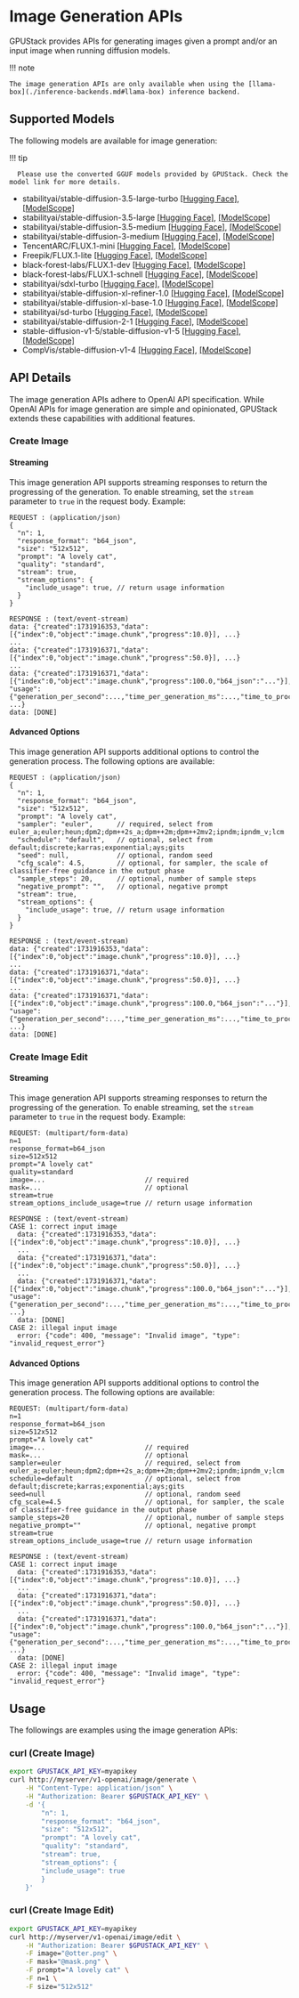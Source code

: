 # Image Generation APIs

GPUStack provides APIs for generating images given a prompt and/or an input image when running diffusion models.

!!! note

    The image generation APIs are only available when using the [llama-box](./inference-backends.md#llama-box) inference backend.

## Supported Models

The following models are available for image generation:

!!! tip

      Please use the converted GGUF models provided by GPUStack. Check the model link for more details.

- stabilityai/stable-diffusion-3.5-large-turbo [[Hugging Face]](https://huggingface.co/gpustack/stable-diffusion-v3-5-large-turbo-GGUF), [[ModelScope]](https://modelscope.cn/models/gpustack/stable-diffusion-v3-5-large-turbo-GGUF)
- stabilityai/stable-diffusion-3.5-large [[Hugging Face]](https://huggingface.co/gpustack/stable-diffusion-v3-5-large-GGUF), [[ModelScope]](https://modelscope.cn/models/gpustack/stable-diffusion-v3-5-large-GGUF)
- stabilityai/stable-diffusion-3.5-medium [[Hugging Face]](https://huggingface.co/gpustack/stable-diffusion-v3-5-medium-GGUF), [[ModelScope]](https://modelscope.cn/models/gpustack/stable-diffusion-v3-5-medium-GGUF)
- stabilityai/stable-diffusion-3-medium [[Hugging Face]](https://huggingface.co/gpustack/stable-diffusion-v3-medium-GGUF), [[ModelScope]](https://modelscope.cn/models/gpustack/stable-diffusion-v3-medium-GGUF)
- TencentARC/FLUX.1-mini [[Hugging Face]](https://huggingface.co/gpustack/FLUX.1-mini-GGUF), [[ModelScope]](https://modelscope.cn/models/gpustack/FLUX.1-mini-GGUF)
- Freepik/FLUX.1-lite [[Hugging Face]](https://huggingface.co/gpustack/FLUX.1-lite-GGUF), [[ModelScope]](https://modelscope.cn/models/gpustack/FLUX.1-lite-GGUF)
- black-forest-labs/FLUX.1-dev [[Hugging Face]](https://huggingface.co/gpustack/FLUX.1-dev-GGUF), [[ModelScope]](https://modelscope.cn/models/gpustack/FLUX.1-dev-GGUF)
- black-forest-labs/FLUX.1-schnell [[Hugging Face]](https://huggingface.co/gpustack/FLUX.1-schnell-GGUF), [[ModelScope]](https://modelscope.cn/models/gpustack/FLUX.1-schnell-GGUF)
- stabilityai/sdxl-turbo [[Hugging Face]](https://huggingface.co/gpustack/stable-diffusion-xl-1.0-turbo-GGUF), [[ModelScope]](https://modelscope.cn/models/gpustack/stable-diffusion-xl-1.0-turbo-GGUF)
- stabilityai/stable-diffusion-xl-refiner-1.0 [[Hugging Face]](https://huggingface.co/gpustack/stable-diffusion-xl-refiner-1.0-GGUF), [[ModelScope]](https://modelscope.cn/models/gpustack/stable-diffusion-xl-refiner-1.0-GGUF)
- stabilityai/stable-diffusion-xl-base-1.0 [[Hugging Face]](https://huggingface.co/gpustack/stable-diffusion-xl-base-1.0-GGUF), [[ModelScope]](https://modelscope.cn/models/gpustack/stable-diffusion-xl-base-1.0-GGUF)
- stabilityai/sd-turbo [[Hugging Face]](https://huggingface.co/gpustack/stable-diffusion-v2-1-turbo-GGUF), [[ModelScope]](https://modelscope.cn/models/gpustack/stable-diffusion-v2-1-turbo-GGUF)
- stabilityai/stable-diffusion-2-1 [[Hugging Face]](https://huggingface.co/gpustack/stable-diffusion-v2-1-GGUF), [[ModelScope]](https://modelscope.cn/models/gpustack/stable-diffusion-v2-1-GGUF)
- stable-diffusion-v1-5/stable-diffusion-v1-5 [[Hugging Face]](https://huggingface.co/gpustack/stable-diffusion-v1-5-GGUF), [[ModelScope]](https://modelscope.cn/models/gpustack/stable-diffusion-v1-5-GGUF)
- CompVis/stable-diffusion-v1-4 [[Hugging Face]](https://huggingface.co/gpustack/stable-diffusion-v1-4-GGUF), [[ModelScope]](https://modelscope.cn/models/gpustack/stable-diffusion-v1-4-GGUF)

## API Details

The image generation APIs adhere to OpenAI API specification. While OpenAI APIs for image generation are simple and opinionated, GPUStack extends these capabilities with additional features.

### Create Image

#### Streaming

This image generation API supports streaming responses to return the progressing of the generation. To enable streaming, set the `stream` parameter to `true` in the request body. Example:

```
REQUEST : (application/json)
{
  "n": 1,
  "response_format": "b64_json",
  "size": "512x512",
  "prompt": "A lovely cat",
  "quality": "standard",
  "stream": true,
  "stream_options": {
    "include_usage": true, // return usage information
  }
}

RESPONSE : (text/event-stream)
data: {"created":1731916353,"data":[{"index":0,"object":"image.chunk","progress":10.0}], ...}
...
data: {"created":1731916371,"data":[{"index":0,"object":"image.chunk","progress":50.0}], ...}
...
data: {"created":1731916371,"data":[{"index":0,"object":"image.chunk","progress":100.0,"b64_json":"..."}], "usage":{"generation_per_second":...,"time_per_generation_ms":...,"time_to_process_ms":...}, ...}
data: [DONE]
```

#### Advanced Options

This image generation API supports additional options to control the generation process. The following options are available:

```
REQUEST : (application/json)
{
  "n": 1,
  "response_format": "b64_json",
  "size": "512x512",
  "prompt": "A lovely cat",
  "sampler": "euler",      // required, select from euler_a;euler;heun;dpm2;dpm++2s_a;dpm++2m;dpm++2mv2;ipndm;ipndm_v;lcm
  "schedule": "default",   // optional, select from default;discrete;karras;exponential;ays;gits
  "seed": null,            // optional, random seed
  "cfg_scale": 4.5,        // optional, for sampler, the scale of classifier-free guidance in the output phase
  "sample_steps": 20,      // optional, number of sample steps
  "negative_prompt": "",   // optional, negative prompt
  "stream": true,
  "stream_options": {
    "include_usage": true, // return usage information
  }
}

RESPONSE : (text/event-stream)
data: {"created":1731916353,"data":[{"index":0,"object":"image.chunk","progress":10.0}], ...}
...
data: {"created":1731916371,"data":[{"index":0,"object":"image.chunk","progress":50.0}], ...}
...
data: {"created":1731916371,"data":[{"index":0,"object":"image.chunk","progress":100.0,"b64_json":"..."}], "usage":{"generation_per_second":...,"time_per_generation_ms":...,"time_to_process_ms":...}, ...}
data: [DONE]
```

### Create Image Edit

#### Streaming

This image generation API supports streaming responses to return the progressing of the generation. To enable streaming, set the `stream` parameter to `true` in the request body. Example:

```
REQUEST: (multipart/form-data)
n=1
response_format=b64_json
size=512x512
prompt="A lovely cat"
quality=standard
image=...                         // required
mask=...                          // optional
stream=true
stream_options_include_usage=true // return usage information

RESPONSE : (text/event-stream)
CASE 1: correct input image
  data: {"created":1731916353,"data":[{"index":0,"object":"image.chunk","progress":10.0}], ...}
  ...
  data: {"created":1731916371,"data":[{"index":0,"object":"image.chunk","progress":50.0}], ...}
  ...
  data: {"created":1731916371,"data":[{"index":0,"object":"image.chunk","progress":100.0,"b64_json":"..."}], "usage":{"generation_per_second":...,"time_per_generation_ms":...,"time_to_process_ms":...}, ...}
  data: [DONE]
CASE 2: illegal input image
  error: {"code": 400, "message": "Invalid image", "type": "invalid_request_error"}
```

#### Advanced Options

This image generation API supports additional options to control the generation process. The following options are available:

```
REQUEST: (multipart/form-data)
n=1
response_format=b64_json
size=512x512
prompt="A lovely cat"
image=...                         // required
mask=...                          // optional
sampler=euler                     // required, select from euler_a;euler;heun;dpm2;dpm++2s_a;dpm++2m;dpm++2mv2;ipndm;ipndm_v;lcm
schedule=default                  // optional, select from default;discrete;karras;exponential;ays;gits
seed=null                         // optional, random seed
cfg_scale=4.5                     // optional, for sampler, the scale of classifier-free guidance in the output phase
sample_steps=20                   // optional, number of sample steps
negative_prompt=""                // optional, negative prompt
stream=true
stream_options_include_usage=true // return usage information

RESPONSE : (text/event-stream)
CASE 1: correct input image
  data: {"created":1731916353,"data":[{"index":0,"object":"image.chunk","progress":10.0}], ...}
  ...
  data: {"created":1731916371,"data":[{"index":0,"object":"image.chunk","progress":50.0}], ...}
  ...
  data: {"created":1731916371,"data":[{"index":0,"object":"image.chunk","progress":100.0,"b64_json":"..."}], "usage":{"generation_per_second":...,"time_per_generation_ms":...,"time_to_process_ms":...}, ...}
  data: [DONE]
CASE 2: illegal input image
  error: {"code": 400, "message": "Invalid image", "type": "invalid_request_error"}
```

## Usage

The followings are examples using the image generation APIs:

### curl (Create Image)

```bash
export GPUSTACK_API_KEY=myapikey
curl http://myserver/v1-openai/image/generate \
    -H "Content-Type: application/json" \
    -H "Authorization: Bearer $GPUSTACK_API_KEY" \
    -d '{
        "n": 1,
        "response_format": "b64_json",
        "size": "512x512",
        "prompt": "A lovely cat",
        "quality": "standard",
        "stream": true,
        "stream_options": {
        "include_usage": true
        }
    }'

```

### curl (Create Image Edit)

```bash
export GPUSTACK_API_KEY=myapikey
curl http://myserver/v1-openai/image/edit \
    -H "Authorization: Bearer $GPUSTACK_API_KEY" \
    -F image="@otter.png" \
    -F mask="@mask.png" \
    -F prompt="A lovely cat" \
    -F n=1 \
    -F size="512x512"
```

